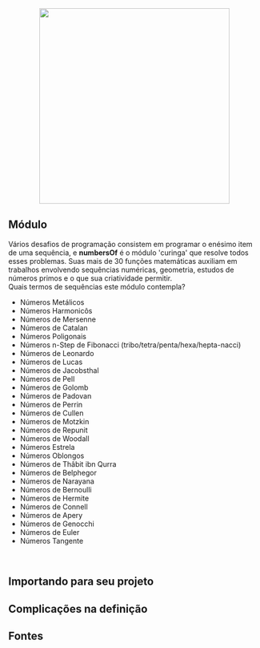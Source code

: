 <div align="center">
<img width=380px height=390px src="https://user-images.githubusercontent.com/110111018/214122638-0f3eedf1-4ef8-46af-9eca-a4758bbb32a6.png"/>
</div>

<h2>Módulo</h2>
<p>
Vários desafios de programação consistem em programar o enésimo item de uma sequência, e <strong>numbersOf</strong> é o módulo 'curinga' que resolve todos esses problemas. Suas mais de 30 funções matemáticas auxiliam em trabalhos envolvendo sequências numéricas, geometria, estudos de números primos e o que sua criatividade permitir. 
<br>
Quais termos de sequências este módulo contempla?
<ul>
<li>Números Metálicos</li>
<li>Números Harmonicôs</li>
<li>Números de Mersenne</li>
<li>Números de Catalan</li>
<li>Números Poligonais</li>
<li>Números n-Step de Fibonacci (tribo/tetra/penta/hexa/hepta-nacci)</li>
<li>Números de Leonardo</li>
<li>Números de Lucas</li>
<li>Números de Jacobsthal</li>
<li>Números de Pell</li>
<li>Números de Golomb</li>
<li>Números de Padovan</li>
<li>Números de Perrin</li>
<li>Números de Cullen</li>
<li>Números de Motzkin</li>
<li>Números de Repunit</li>
<li>Números de Woodall</li>
<li>Números Estrela</li>
<li>Números Oblongos</li>
<li>Números de Thâbit ibn Qurra</li>
<li>Números de Belphegor</li>
<li>Números de Narayana</li>
<li>Números de Bernoulli</li>
<li>Números de Hermite</li>
<li>Números de Connell</li>
<li>Números de Apery</li>
<li>Números de Genocchi</li>
<li>Números de Euler</li>
<li>Números Tangente</li>
</ul>
</p>
<br>
<h2>Importando para seu projeto</h2>
<h2>Complicações na definição</h2>
<h2>Fontes</h2>

